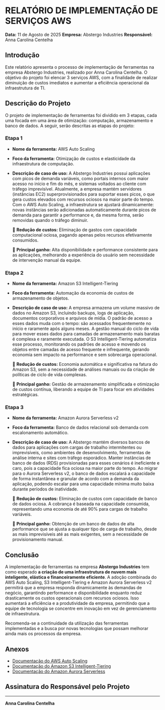 # RELATÓRIO DE IMPLEMENTAÇÃO DE SERVIÇOS AWS

**Data:** 11 de Agosto de 2025
**Empresa:** Abstergo Industries
**Responsável:** Anna Carolina Centelha

## Introdução
Este relatório apresenta o processo de implementação de ferramentas na empresa Abstergo Industries, realizado por Anna Carolina Centelha. O objetivo do projeto foi elencar 3 serviços AWS, com a finalidade de realizar diminuição de custos imediatos e aumentar a eficiência operacional da infraestrutura de TI.

## Descrição do Projeto
O projeto de implementação de ferramentas foi dividido em 3 etapas, cada uma focada em uma área de otimização: computação, armazenamento e banco de dados. A seguir, serão descritas as etapas do projeto:

### Etapa 1
* **Nome da ferramenta:** AWS Auto Scaling
* **Foco da ferramenta:** Otimização de custos e elasticidade da infraestrutura de computação.
* **Descrição de caso de uso:** A Abstergo Industries possui aplicações com picos de demanda variáveis, como portais internos com maior acesso no início e fim do mês, e sistemas voltados ao cliente com tráfego imprevisível. Atualmente, a empresa mantém servidores (instâncias EC2) superprovisionados para suportar esses picos, o que gera custos elevados com recursos ociosos na maior parte do tempo. Com o AWS Auto Scaling, a infraestrutura se ajustará dinamicamente: novas instâncias serão adicionadas automaticamente durante picos de demanda para garantir a performance e, da mesma forma, serão removidas quando o tráfego diminuir.

    🔽 **Redução de custos:** Eliminação de gastos com capacidade computacional ociosa, pagando apenas pelos recursos efetivamente consumidos.
    
    🔼 **Principal ganho:** Alta disponibilidade e performance consistente para as aplicações, melhorando a experiência do usuário sem necessidade de intervenção manual da equipe.

### Etapa 2
* **Nome da ferramenta:** Amazon S3 Intelligent-Tiering
* **Foco da ferramenta:** Automação da economia de custos de armazenamento de objetos.
* **Descrição de caso de uso:** A empresa armazena um volume massivo de dados no Amazon S3, incluindo backups, logs de aplicação, documentos corporativos e arquivos de mídia. O padrão de acesso a esses dados muda com o tempo: são acessados frequentemente no início e raramente após alguns meses. A gestão manual do ciclo de vida para mover esses dados para camadas de armazenamento mais baratas é complexa e raramente executada. O S3 Intelligent-Tiering automatiza esse processo, monitorando os padrões de acesso e movendo os objetos entre camadas de acesso frequente e infrequente, gerando economia sem impacto na performance e sem sobrecarga operacional.

    🔽 **Redução de custos:** Economia automática e significativa na fatura do Amazon S3, sem a necessidade de análises manuais ou da criação de políticas de ciclo de vida complexas.
    
    🔼 **Principal ganho:** Gestão de armazenamento simplificada e otimização de custos contínua, liberando a equipe de TI para focar em atividades estratégicas.

### Etapa 3
* **Nome da ferramenta:** Amazon Aurora Serverless v2
* **Foco da ferramenta:** Banco de dados relacional sob demanda com escalonamento automático.
* **Descrição de caso de uso:** A Abstergo mantém diversos bancos de dados para aplicações com cargas de trabalho intermitentes ou imprevisíveis, como ambientes de desenvolvimento, ferramentas de análise interna e sites com tráfego esporádico. Manter instâncias de banco de dados (RDS) provisionadas para esses cenários é ineficiente e caro, pois a capacidade fica ociosa na maior parte do tempo. Ao migrar para o Aurora Serverless v2, o banco de dados escalará a capacidade de forma instantânea e granular de acordo com a demanda da aplicação, podendo escalar para uma capacidade mínima muito baixa durante períodos de inatividade.

    🔽 **Redução de custos:** Eliminação de custos com capacidade de banco de dados ociosa. A cobrança é baseada na capacidade consumida, representando uma economia de até 90% para cargas de trabalho variáveis.
    
    🔼 **Principal ganho:** Obtenção de um banco de dados de alta performance que se ajusta a qualquer tipo de carga de trabalho, desde as mais imprevisíveis até as mais exigentes, sem a necessidade de provisionamento manual.

## Conclusão
A implementação de ferramentas na empresa **Abstergo Industries** tem como esperado **a criação de uma infraestrutura de nuvem mais inteligente, elástica e financeiramente eficiente**. A adoção combinada do AWS Auto Scaling, S3 Intelligent-Tiering e Amazon Aurora Serverless v2 permitirá que a empresa responda dinamicamente às demandas de negócio, garantindo performance e disponibilidade enquanto reduz drasticamente os custos operacionais com recursos ociosos. Isso aumentará a eficiência e a produtividade da empresa, permitindo que a equipe de tecnologia se concentre em inovação em vez de gerenciamento de infraestrutura.

Recomenda-se a continuidade da utilização das ferramentas implementadas e a busca por novas tecnologias que possam melhorar ainda mais os processos da empresa.

## Anexos
* [Documentação do AWS Auto Scaling](https://aws.amazon.com/pt/autoscaling/)
* [Documentação do Amazon S3 Intelligent-Tiering](https://aws.amazon.com/pt/s3/storage-classes/intelligent-tiering/)
* [Documentação do Amazon Aurora Serverless](https://aws.amazon.com/pt/rds/aurora/serverless/)

## Assinatura do Responsável pelo Projeto

---
**Anna Carolina Centelha**
